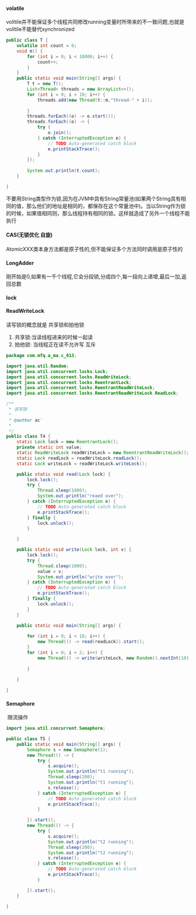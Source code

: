 #### volatile

volitile并不能保证多个线程共同修改running变量时所带来的不一致问题,也就是volitile不能替代synchronized

```java
public class T {
	volatile int count = 0;
	void m() {
		for (int i = 0; i < 10000; i++) {
			count++;
		}
	}
	public static void main(String[] args) {
		T t = new T();
		List<Thread> threads = new ArrayList<>();
		for (int i = 0; i < 10; i++) {
			threads.add(new Thread(t::m,"thread-" + i));
			
		}
		threads.forEach((o) -> o.start());
		threads.forEach((o) -> {
			try {
				o.join();
			} catch (InterruptedException e) {
				// TODO Auto-generated catch block
				e.printStackTrace();
			}
		});
		
		System.out.println(t.count);
	}

}
```

不要用String类型作为锁,因为在JVM中具有String常量池(如果两个String具有相同的值，那么他们的地址是相同的，都保存在这个常量池中)。当以String作为锁的时候，如果值相同则，那么线程持有相同的锁。这样就造成了另外一个线程不能执行



#### CAS(无锁优化 自旋)

AtomicXXX类本身方法都是原子性的,但不能保证多个方法同时调用是原子性的

#### LongAdder

刚开始是0,如果有一千个线程,它会分段锁,分成四个,每一段向上递增,最后一加,返回总数

#### lock



#### ReadWriteLock

读写锁的概念就是 共享锁和拍他锁

1. 共享锁:当读线程进来的时候一起读
2. 拍他锁: 当线程正在读不允许写 互斥

```java
package com.mfq.a_ma.c_013;

import java.util.Random;
import java.util.concurrent.locks.Lock;
import java.util.concurrent.locks.ReadWriteLock;
import java.util.concurrent.locks.ReentrantLock;
import java.util.concurrent.locks.ReentrantReadWriteLock;
import java.util.concurrent.locks.ReentrantReadWriteLock.ReadLock;

/**
 * 读写锁
 * 
 * @author ac‘
 *
 */
public class T4 {
	static Lock lock = new ReentrantLock();
	private static int value;
	static ReadWriteLock readWriteLock = new ReentrantReadWriteLock();
	static Lock readLock = readWriteLock.readLock();
	static Lock writeLock = readWriteLock.writeLock();

	public static void read(Lock lock) {
		lock.lock();
		try {
			Thread.sleep(1000);
			System.out.println("reaed over");
		} catch (InterruptedException e) {
			// TODO Auto-generated catch block
			e.printStackTrace();
		} finally {
			lock.unlock();
		}

	}

	public static void write(Lock lock, int v) {
		lock.lock();
		try {
			Thread.sleep(1000);
			value = v;
			System.out.println("write over");
		} catch (InterruptedException e) {
			// TODO Auto-generated catch block
			e.printStackTrace();
		} finally {
			lock.unlock();
		}
	}

	public static void main(String[] args) {
		
		for (int i = 0; i < 18; i++) {
			new Thread(() -> read(readLock)).start();
		}
		for (int i = 0; i < 2; i++) {
			new Thread(() -> write(writeLock, new Random().nextInt(10))).start();
			
		}
		
	}

}

```



#### Semaphore

​	限流操作

```java
import java.util.concurrent.Semaphore;

public class T5 {
	public static void main(String[] args) {
		Semaphore s = new Semaphore(1);
		new Thread(() -> {
			try {
				s.acquire();
				System.out.println("t1 running");
				Thread.sleep(200);
				System.out.println("t1 running");
				s.release();
			} catch (InterruptedException e) {
				// TODO Auto-generated catch block
				e.printStackTrace();
			}

		}).start();
		new Thread(() -> {
			try {
				s.acquire();
				System.out.println("t2 running");
				Thread.sleep(200);
				System.out.println("t2 running");
				s.release();
			} catch (InterruptedException e) {
				// TODO Auto-generated catch block
				e.printStackTrace();
			}

		}).start();
	}

}

```

